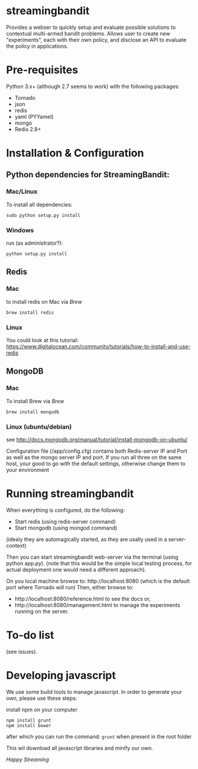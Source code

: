 # streamingbandit

Provides a webser to quickly setup and evaluate possible solutions to contextual multi-armed bandit problems. Allows user to create new "experiments", each with their own policy, and disclose an API to evaluate the policy in applications.

# Pre-requisites

Python 3.x+ (although 2.7 seems to work) with the following packages:
* Tornado
* json
* redis
* yaml (PYYamel)
* mongo
* Redis 2.8+

# Installation & Configuration

## Python dependencies for StreamingBandit:

### Mac/Linux
To install all dependencies:

```
sudo python setup.py install
```
### Windows
run (as administrator?):
```
python setup.py install
``` 


## Redis
### Mac
to install redis on Mac via _Brew_
```
brew install redis
```

### Linux
You could look at this tutorial: https://www.digitalocean.com/community/tutorials/how-to-install-and-use-redis

## MongoDB
### Mac
To install Brew via _Brew_
```
brew install mongodb
```

### Linux (ubuntu/debian)
see http://docs.mongodb.org/manual/tutorial/install-mongodb-on-ubuntu/

Configuration file (<root>/app/config.cfg) contains both Redis-server IP and Port as well as the mongo server IP and port. If you run all three on the same host, your good to go with the default settings, otherwise change them to your environment

# Running streamingbandit 

When everything is configured, do the following:
* Start redis (using redis-server command)
* Start mongodb (using mongod command)

(idealy they are automagically started, as they are usally used in a server-context)

Then you can start streamingbandit web-server via the terminal (using python app.py). (note that this would be the simple local testing process, for actual deployment one would need a different approach).

On you local machine browse to: http://localhost:8080 (which is the default port where Tornado will run)
Then, either browse to:
* http://localhost:8080/reference.html to see the docs or,
* http://localhost:8080/management.html to manage the experiments running on the server.

# To-do list
(see issues).

# Developing javascript 
We use some build tools to manage javascript. In order to generate your own, please use these steps:

install npm on your computer

```
npm install grunt 
npm install bower

```
after which you can run the command: ```grunt``` when present in the root folder

This wil download all javascript libraries and minify our own.


_Happy Streaming_


